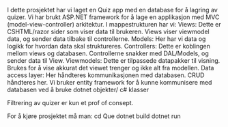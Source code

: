 I dette prosjektet har vi laget en Quiz app med en database for å lagring av quizer. 
Vi har brukt ASP.NET framework for å lage en applikasjon med MVC (model-view-controller) arkitektur. 
I mappestrukturen har vi:
Views: Dette er CSHTML/razor sider som viser data til brukeren. Views viser viewmodel data, og sender data tilbake til controllerne.
Models: Her har vi data og logikk for hvordan data skal struktureres. 
Controllers: Dette er koblingen mellom views og databasen. Controllerne snakker med DAL/Models, og sender data til View.
Viewmodels: Dette er tilpassede datapakker til visning. Brukes for å vise akkurat det viewet trenger og ikke alt fra modellen.
Data access layer: Her håndteres kommunikasjonen med databasen. CRUD håndteres her. Vi bruker entity framework for å kunne kommunisere med databasen ved å bruke dotnet objekter/ c# klasser

Filtrering av quizer er kun et prof of consept.

For å kjøre prosjektet må man: 
cd Que
dotnet build
dotnet run
